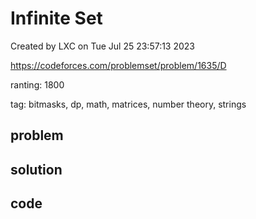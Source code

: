 # Infinite Set

Created by LXC on Tue Jul 25 23:57:13 2023

https://codeforces.com/problemset/problem/1635/D

ranting: 1800

tag: bitmasks, dp, math, matrices, number theory, strings

## problem



## solution



## code

``` cpp

```
